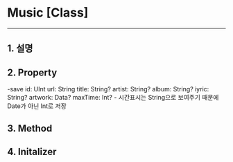 # Music [Class]
- - - 
## 1. 설명


## 2. Property
-save
id: UInt
url: String
title: String?
artist: String?
album: String?
iyric: String?
artwork: Data?
maxTime: Int? - 시간표시는 String으로 보여주기 때문에 Date가 아닌 Int로 저장

## 3. Method

## 4. Initalizer
